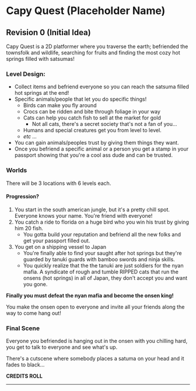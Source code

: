 # Capy Quest (Placeholder Name)

## Revision 0 (Initial Idea)

Capy Quest is a 2D platformer where you traverse the earth; befriended the townsfolk and
wildlife, searching for fruits and finding the most cozy hot springs filled with satsumas!

### Level Design:

- Collect items and befriend everyone so you can reach the satsuma filled hot springs at the end!
- Specific animals/people that let you do specific things!
  - Birds can make you fly around
  - Crocs can be ridden and bite through foliage in your way
  - Cats can help you catch fish to sell at the market for gold
    - Not all cats, there's a secret society that's not a fan of you...
  - Humans and special creatures get you from level to level.
  - _etc ..._
- You can gain animals/peoples trust by giving them things they want.
- Once you befriend a specific animal or a person you get a stamp in your passport showing that you're a cool ass dude and can be trusted.

### Worlds

There will be 3 locations with 6 levels each.

#### Progression?

1. You start in the south american jungle, but it's a pretty chill spot. Everyone knows your name. You're friend with everyone!
2. You catch a ride to florida on a huge bird who you win his trust by giving him 20 fish.
   - You gotta build your reputation and befriend all the new folks and get your passport filled out.
3. You get on a shipping vessel to Japan
   - You're finally able to find your saught after hot springs but they're guarded by tanuki guards with bamboo swords and ninja skills.
   - You quickly realize that the the tanuki are just soldiers for the nyan mafia. A syndicate of rough and tumble RIPPED cats that run the onsens (hot springs) in all of Japan, they don't accept you and want you gone.

**Finally you must defeat the nyan mafia and become the onsen king!**

You make the onsen open to everyone and invite all your friends along the way to come hang out!

### Final Scene

Everyone you befriended is hanging out in the onsen with you chilling hard, you get to talk to everyone and see what's up.

There's a cutscene where somebody places a satuma on your head and it fades to black...

**CREDITS ROLL**

---
